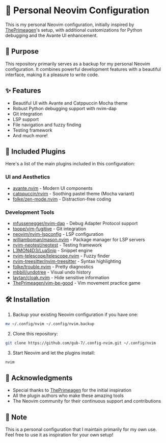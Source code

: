 
# 🚀 Personal Neovim Configuration

This is my personal Neovim configuration, initially inspired by [ThePrimeagen](https://github.com/ThePrimeagen)'s setup, with additional customizations for Python debugging and the Avante UI enhancement.

## 🎯 Purpose

This repository primarily serves as a backup for my personal Neovim configuration. It combines powerful development features with a beautiful interface, making it a pleasure to write code.

## ✨ Features

- Beautiful UI with Avante and Catppuccin Mocha theme
- Robust Python debugging support with nvim-dap
- Git integration
- LSP support
- File navigation and fuzzy finding
- Testing framework
- And much more!

## 🔌 Included Plugins

Here's a list of the main plugins included in this configuration:

### UI and Aesthetics
- [avante.nvim](https://github.com/nvim-avante/avante.nvim) - Modern UI components
- [catppuccin/nvim](https://github.com/catppuccin/nvim) - Soothing pastel theme (Mocha variant)
- [folke/zen-mode.nvim](https://github.com/folke/zen-mode.nvim) - Distraction-free coding

### Development Tools
- [mfussenegger/nvim-dap](https://github.com/mfussenegger/nvim-dap) - Debug Adapter Protocol support
- [tpope/vim-fugitive](https://github.com/tpope/vim-fugitive) - Git integration
- [neovim/nvim-lspconfig](https://github.com/neovim/nvim-lspconfig) - LSP configuration
- [williamboman/mason.nvim](https://github.com/williamboman/mason.nvim) - Package manager for LSP servers
- [nvim-neotest/neotest](https://github.com/nvim-neotest/neotest) - Testing framework
- [L3MON4D3/LuaSnip](https://github.com/L3MON4D3/LuaSnip) - Snippet engine
- [nvim-telescope/telescope.nvim](https://github.com/nvim-telescope/telescope.nvim) - Fuzzy finder
- [nvim-treesitter/nvim-treesitter](https://github.com/nvim-treesitter/nvim-treesitter) - Syntax highlighting
- [folke/trouble.nvim](https://github.com/folke/trouble.nvim) - Pretty diagnostics
- [mbbill/undotree](https://github.com/mbbill/undotree) - Visual undo history
- [laytan/cloak.nvim](https://github.com/laytan/cloak.nvim) - Hide sensitive information
- [ThePrimeagen/vim-be-good](https://github.com/ThePrimeagen/vim-be-good) - Vim movement practice game

## 🛠️ Installation

1. Backup your existing Neovim configuration if you have one:
```bash
mv ~/.config/nvim ~/.config/nvim.backup
```

2. Clone this repository:
```bash
git clone https://github.com/gub-7/.config-nvim.git ~/.config/nvim
```

3. Start Neovim and let the plugins install:
```bash
nvim
```

## 🙏 Acknowledgments

- Special thanks to [ThePrimeagen](https://github.com/ThePrimeagen) for the initial inspiration
- All the plugin authors who make these amazing tools
- The Neovim community for their continuous support and contributions

## 📝 Note

This is a personal configuration that I maintain primarily for my own use. Feel free to use it as inspiration for your own setup!
